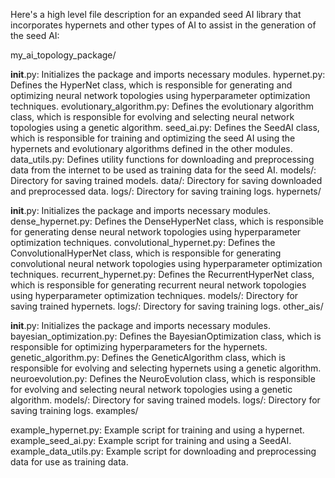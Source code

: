 Here's a high level file description for an expanded seed AI library that incorporates hypernets and other types of AI to assist in the generation of the seed AI:

my_ai_topology_package/

__init__.py: Initializes the package and imports necessary modules.
hypernet.py: Defines the HyperNet class, which is responsible for generating and optimizing neural network topologies using hyperparameter optimization techniques.
evolutionary_algorithm.py: Defines the evolutionary algorithm class, which is responsible for evolving and selecting neural network topologies using a genetic algorithm.
seed_ai.py: Defines the SeedAI class, which is responsible for training and optimizing the seed AI using the hypernets and evolutionary algorithms defined in the other modules.
data_utils.py: Defines utility functions for downloading and preprocessing data from the internet to be used as training data for the seed AI.
models/: Directory for saving trained models.
data/: Directory for saving downloaded and preprocessed data.
logs/: Directory for saving training logs.
hypernets/

__init__.py: Initializes the package and imports necessary modules.
dense_hypernet.py: Defines the DenseHyperNet class, which is responsible for generating dense neural network topologies using hyperparameter optimization techniques.
convolutional_hypernet.py: Defines the ConvolutionalHyperNet class, which is responsible for generating convolutional neural network topologies using hyperparameter optimization techniques.
recurrent_hypernet.py: Defines the RecurrentHyperNet class, which is responsible for generating recurrent neural network topologies using hyperparameter optimization techniques.
models/: Directory for saving trained hypernets.
logs/: Directory for saving training logs.
other_ais/

__init__.py: Initializes the package and imports necessary modules.
bayesian_optimization.py: Defines the BayesianOptimization class, which is responsible for optimizing hyperparameters for the hypernets.
genetic_algorithm.py: Defines the GeneticAlgorithm class, which is responsible for evolving and selecting hypernets using a genetic algorithm.
neuroevolution.py: Defines the NeuroEvolution class, which is responsible for evolving and selecting neural network topologies using a genetic algorithm.
models/: Directory for saving trained models.
logs/: Directory for saving training logs.
examples/

example_hypernet.py: Example script for training and using a hypernet.
example_seed_ai.py: Example script for training and using a SeedAI.
example_data_utils.py: Example script for downloading and preprocessing data for use as training data.
